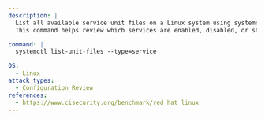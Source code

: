 ```yaml
---
description: |
  List all available service unit files on a Linux system using systemctl.
  This command helps review which services are enabled, disabled, or static, aiding in configuration review and security assessment.

command: |
  systemctl list-unit-files --type=service

OS:
  - Linux
attack_types:
  - Configuration_Review
references:
  - https://www.cisecurity.org/benchmark/red_hat_linux
---
```

